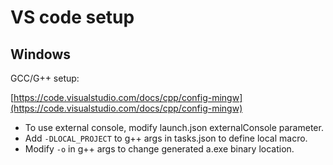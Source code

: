# VS code setup

## Windows

GCC/G++ setup:

[https://code.visualstudio.com/docs/cpp/config-mingw](https://code.visualstudio.com/docs/cpp/config-mingw)

* To use external console, modify launch.json externalConsole parameter.
* Add `-DLOCAL_PROJECT` to g++ args in tasks.json to define local macro.
* Modify `-o` in g++ args to change generated a.exe binary location.